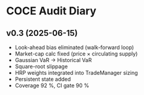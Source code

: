 # COCE Audit Diary

## v0.3 (2025-06-15)
* Look-ahead bias eliminated (walk-forward loop)
* Market-cap calc fixed (price × circulating supply)
* Gaussian VaR → Historical VaR
* Square-root slippage
* HRP weights integrated into TradeManager sizing
* Persistent state added
* Coverage 92 %, CI gate 90 %
